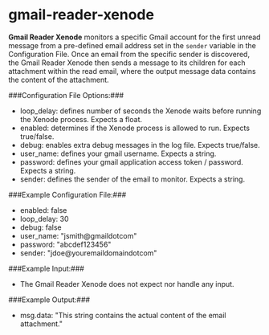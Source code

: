 gmail-reader-xenode
===================

**Gmail Reader Xenode** monitors a specific Gmail account for the first unread message from a pre-defined email address set in the `sender` variable in the Configuration File. Once an email from the specific sender is discovered, the Gmail Reader Xenode then sends a message to its children for each attachment within the read email, where the output message data contains the content of the attachment.

###Configuration File Options:###
* loop_delay: defines number of seconds the Xenode waits before running the Xenode process. Expects a float. 
* enabled: determines if the Xenode process is allowed to run. Expects true/false.
* debug: enables extra debug messages in the log file. Expects true/false.
* user_name: defines your gmail username. Expects a string.
* password: defines your gmail application access token / password. Expects a string.
* sender: defines the sender of the email to monitor. Expects a string.

###Example Configuration File:###
* enabled: false
* loop_delay: 30
* debug: false
* user_name: "jsmith@gmaildotcom"
* password: "abcdef123456"
* sender: "jdoe@youremaildomaindotcom"

###Example Input:###
* The Gmail Reader Xenode does not expect nor handle any input. 

###Example Output:###
* msg.data:  "This string contains the actual content of the email attachment."
 
